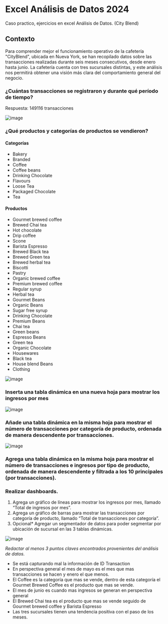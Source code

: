 # Excel Análisis de Datos 2024
Caso practico, ejercicios en excel Análisis de Datos. (City Blend)

## Contexto
Para comprender mejor el funcionamiento operativo de la cafetería "CityBlend", ubicada en Nueva York, se han recopilado datos sobre las transacciones realizadas durante seis meses consecutivos, desde enero hasta junio. La cafetería cuenta con tres sucursales distintas, y este análisis nos permitirá obtener una visión más clara del comportamiento general del negocio.

### ¿Cuántas transacciones se registraron y durante qué período de tiempo?
Respuesta: 149116 transacciones

![image](https://github.com/user-attachments/assets/bcdf4e76-e464-4336-8fe7-8e23bae4578e)

### ¿Qué productos y categorías de productos se vendieron?

#### Categorías
- Bakery
- Branded
- Coffee
- Coffee beans
- Drinking Chocolate
- Flavours
- Loose Tea
- Packaged Chocolate
- Tea
#### Productos
- Gourmet brewed coffee
- Brewed Chai tea
- Hot chocolate
- Drip coffee
- Scone
- Barista Espresso
- Brewed Black tea
- Brewed Green tea
- Brewed herbal tea
- Biscotti
- Pastry
- Organic brewed coffee
- Premium brewed coffee
- Regular syrup
- Herbal tea
- Gourmet Beans
- Organic Beans
- Sugar free syrup
- Drinking Chocolate
- Premium Beans
- Chai tea
- Green beans
- Espresso Beans
- Green tea
- Organic Chocolate
- Housewares
- Black tea
- House blend Beans
- Clothing

![image](https://github.com/user-attachments/assets/1ff8d2c3-8612-4af1-ac0f-7aa9985e8597)

### Inserta una tabla dinámica en una nueva hoja para mostrar los ingresos por mes

![image](https://github.com/user-attachments/assets/4532a7aa-ab5b-4789-9f58-9f489b7f0783)

### Añade una tabla dinámica en la misma hoja para mostrar el número de transacciones por categoría de producto, ordenada de manera descendente por transacciones.

![image](https://github.com/user-attachments/assets/edc26bec-30dd-4d3d-ae9e-24cdd310283e)

### Agrega una tabla dinámica en la misma hoja para mostrar el número de transacciones e ingresos por tipo de producto, ordenada de manera descendente y filtrada a los 10 principales (por transacciones).

 ### Realizar dashboards.
1. Agrega un gráfico de líneas para mostrar los ingresos por mes, llamado “Total de ingresos por mes”.
2. Agrega un gráfico de barras para mostrar las transacciones por categoría de producto, llamado “Total de transacciones por categoría”.
3. Opcional* Agregar un segmentador de datos para poder segmentar por ubicación de sucursal en las 3 tablas dinámicas.

![image](https://github.com/user-attachments/assets/d3c26ae2-b9fe-4d87-8d86-20177b2d0bac)



*Redactar al menos 3 puntos claves encontrados provenientes del análisis de datos.*
- Se está capturando mal la información de ID Transaction
- En perspectiva general el mes de mayo es el mes que mas transacciones se hacen y enero el que menos.
- El Coffee es la categoría que mas se vende, dentro de esta categoría el Gourmet Brewed Coffee es el producto que mas se vende.
- El mes de junio es cuando mas ingresos se generan en perspectiva general
- El Brewed Chai tea es el producto que mas se vende seguido de Gourmet brewed coffee y Barista Espresso
- Las tres sucursales tienen una tendencia positiva con el paso de los meses.





